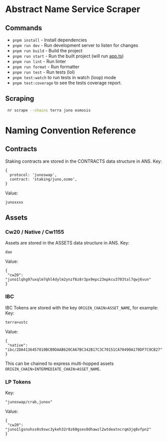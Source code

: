 # Abstract Name Service Scraper

## Commands

- `pnpm install` - Install dependencies
- `pnpm run dev` - Run development server to listen for changes
- `pnpm run build` - Build the project
- `pnpm run start` - Run the built project (will run [app.ts](./src/scrape.ts))
- `pnpm run lint` - Run linter
- `pnpm run format` - Run formatter
- `pnpm run test` - Run tests (lol)
- `pnpm test:watch` to run tests in watch (loop) mode
- `pnpm test:coverage` to see the tests coverage report.

## Scraping

```bash
 nr scrape --chains terra juno osmosis
```

# Naming Convention Reference

## Contracts

Staking contracts are stored in the CONTRACTS data structure in ANS.
Key:

```
{
  protocol: 'junoswap',
  contract: 'staking/juno,osmo',
}
```

Value:

```
junoxxxx
```

## Assets

### Cw20 / Native / Cw1155

Assets are stored in the ASSETS data structure in ANS.
Key:

```
dao
```

Value:

```
{
 "cw20": "juno1lqhg97uxqlm7qhl4dylm2ynzf6z8r3px9epc23epkcu3703tal7qwj6vun"
}
```

### IBC

IBC Tokens are stored with the key `ORIGIN_CHAIN>ASSET_NAME`, for example:
Key:

```
terra>ustc
```

Value:

```
{
 "native": "ibc/2DA4136457810BCB9DAAB620CA67BC342B17C3C70151CA70490A170DF7C9CB27"
}
```

This can be chained to express multi-hopped assets `ORIGIN_CHAIN>INTERMEDIATE_CHAIN>ASSET_NAME`.

### LP Tokens

Key:

```
"junoswap/crab,junox"
```

Value:

```
{
 "cw20": "juno1lgsnuhss0s9swc3ykeh32r8z60gses0dhawzl2wtdeatncrqm3jq8vfpn2"
}
```
